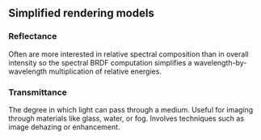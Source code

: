 ## Simplified rendering models
### Reflectance
Often are more interested in relative spectral composition than in overall intensity so the spectral BRDF computation simplifies a wavelength-by-wavelength multiplication of relative energies.
### Transmittance
The degree in which light can pass through a medium. Useful for imaging through materials like glass, water, or fog. Involves techniques such as image dehazing or enhancement.

